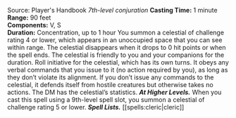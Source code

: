 Source: Player's Handbook
*7th-level conjuration*
**Casting Time:** 1 minute  
**Range:** 90 feet  
**Components:** V, S  
**Duration:** Concentration, up to 1 hour
You summon a celestial of challenge rating 4 or lower, which appears in an unoccupied space that you can see within range. The celestial disappears when it drops to 0 hit points or when the spell ends.
The celestial is friendly to you and your companions for the duration. Roll initiative for the celestial, which has its own turns. It obeys any verbal commands that you issue to it (no action required by you), as long as they don’t violate its alignment. If you don’t issue any commands to the celestial, it defends itself from hostile creatures but otherwise takes no actions. The DM has the celestial’s statistics.
***At Higher Levels.*** When you cast this spell using a 9th-level spell slot, you summon a celestial of challenge rating 5 or lower.
***Spell Lists.*** [[spells:cleric|cleric]]
